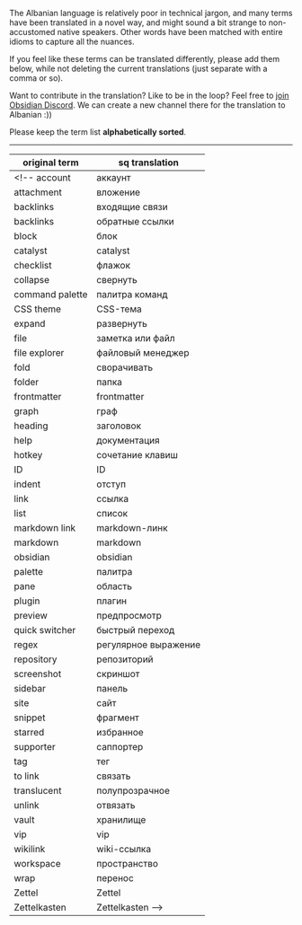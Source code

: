 The Albanian language is relatively poor in technical jargon, and many terms have been translated in a novel way, and might sound a bit strange to non-accustomed native speakers. Other words have been matched with entire idioms to capture all the nuances. 

If you feel like these terms can be translated differently, please add them below, while not deleting the current translations (just separate with a comma or so).


Want to contribute in the translation? Like to be in the loop? Feel free to [join Obsidian Discord](https://discord.gg/veuWUTm). We can create a new channel there for the translation to Albanian :))


Please keep the term list **alphabetically sorted**.

---

|original term|sq translation|
|-|-|
<!-- account|аккаунт
attachment|вложение
backlinks|входящие связи
backlinks|обратные ссылки
block|блок
catalyst|catalyst
checklist|флажок
collapse|свернуть
command palette|палитра команд
CSS theme|CSS-тема
expand|развернуть
file|заметка или файл
file explorer|файловый менеджер
fold|сворачивать
folder|папка
frontmatter|frontmatter
graph|граф
heading|заголовок
help|документация
hotkey|сочетание клавиш
ID|ID
indent|отступ
link|ссылка
list|список
markdown link|markdown-линк
markdown|markdown
obsidian|obsidian
palette|палитра
pane|область
plugin|плагин
preview|предпросмотр
quick switcher|быстрый переход
regex|регулярное выражение
repository|репозиторий
screenshot|скриншот
sidebar|панель
site|сайт
snippet | фрагмент
starred|избранное
supporter|саппортер
tag|тег
to link|связать
translucent|полупрозрачное
unlink|отвязать
vault|хранилище
vip|vip
wikilink|wiki-ссылка
workspace|пространство
wrap|перенос
Zettel|Zettel
Zettelkasten|Zettelkasten -->

